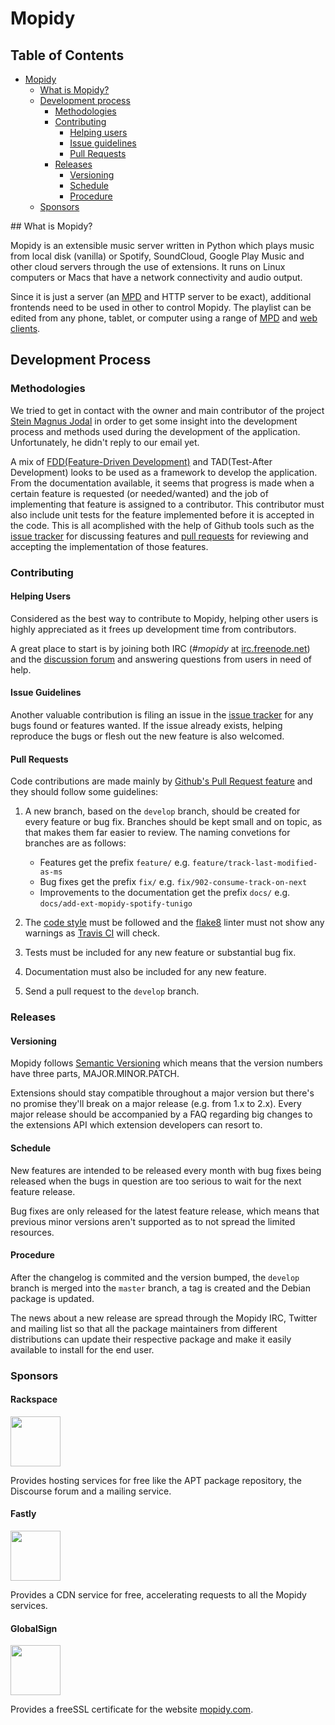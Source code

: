 # Mopidy

## Table of Contents
* [Mopidy](#mopidy)
    * [What is Mopidy?](#intro)
    * [Development process](#development-process)
        * [Methodologies](#methodologies)
        * [Contributing](#contributing)
            * [Helping users](#helping-users)
            * [Issue guidelines](#issue-guidelines)
            * [Pull Requests](#pull-requests)
        * [Releases](#releases)
          * [Versioning](#versioning)
          * [Schedule](#schedule)
          * [Procedure](#procedure)
    * [Sponsors](#sponsors)

<div id='intro'/>
## What is Mopidy?

Mopidy is an extensible music server written in Python which plays music from local disk (vanilla) or Spotify, SoundCloud, Google Play Music and other cloud servers through the use of extensions.
It runs on Linux computers or Macs that have a network connectivity and audio output.

Since it is just a server (an [MPD](http://www.musicpd.org) and HTTP server to be exact), additional frontends need to be used in other to control Mopidy.
The playlist can be edited from any phone, tablet, or computer using a range of [MPD](https://docs.mopidy.com/en/latest/clients/mpd/) and [web clients](https://docs.mopidy.com/en/latest/ext/web/#ext-web).

## Development Process

### Methodologies

We tried to get in contact with the owner and main contributor of the project [Stein Magnus Jodal](https://github.com/jodal) in order to get some insight into the development process and methods used during the development of the application.
Unfortunately, he didn't reply to our email yet.

A mix of [FDD(Feature-Driven Development)](https://en.wikipedia.org/wiki/Feature-driven_development) and TAD(Test-After Development) looks to be used as a framework to develop the application.
From the documentation available, it seems that progress is made when a certain feature is requested (or needed/wanted) and the job of implementing that feature is assigned to a contributor. This contributor must also include unit tests for the feature implemented before it is accepted in the code. This is all acomplished with the help of Github tools such as the [issue tracker](https://github.com/mopidy/mopidy/issues) for discussing features and [pull requests](https://github.com/mopidy/mopidy/pulls) for reviewing and accepting the implementation of those features.

### Contributing

#### Helping Users

Considered as the best way to contribute to Mopidy, helping other users is highly appreciated as it frees up development time from contributors.

A great place to start is by joining both IRC (*#mopidy* at [irc.freenode.net](irc.freenode.net)) and the [discussion forum](http://discuss.mopidy.com) and answering questions from users in need of help.

#### Issue Guidelines

Another valuable contribution is filing an issue in the [issue tracker](https://github.com/mopidy/mopidy/issues) for any bugs found or features wanted. If the issue already exists, helping reproduce the bugs or flesh out the new feature is also welcomed.

#### Pull Requests

Code contributions are made mainly by [Github's Pull Request feature](https://help.github.com/articles/using-pull-requests) and they should follow some guidelines:

1. A new branch, based on the `develop` branch, should be created for every feature or bug fix. Branches should be kept small and on topic, as that makes them far easier to review. The naming convetions for branches are as follows:
    * Features get the prefix `feature/` e.g. `feature/track-last-modified-as-ms`
    * Bug fixes get the prefix `fix/` e.g. `fix/902-consume-track-on-next`
    * Improvements to the documentation get the prefix `docs/` e.g. `docs/add-ext-mopidy-spotify-tunigo`

2. The [code style](https://docs.mopidy.com/en/latest/codestyle/#codestyle) must be followed and the [flake8](https://flake8.readthedocs.org/en/2.4.1/) linter must not show any warnings as [Travis CI](https://travis-ci.org/) will check.

3. Tests must be included for any new feature or substantial bug fix.

4. Documentation must also be included for any new feature.

5. Send a pull request to the `develop` branch.

### Releases
#### Versioning
Mopidy follows [Semantic Versioning](http://semver.org/) which means that the version numbers have three parts, MAJOR.MINOR.PATCH.

Extensions should stay compatible throughout a major version but there's no promise they'll break on a major release (e.g. from 1.x to 2.x).
Every major release should be accompanied by a FAQ regarding big changes to the extensions API which extension developers can resort to.

#### Schedule
New features are intended to be released every month with bug fixes being released when the bugs in question are too serious to wait for the next feature release.

Bug fixes are only released for the latest feature release, which means that previous minor versions aren't supported as to not spread the limited resources.

#### Procedure

After the changelog is commited and the version bumped, the `develop` branch is merged into the `master` branch, a tag is created and the Debian package is updated.

The news about a new release are spread through the Mopidy IRC, Twitter and mailing list so that all the package maintainers from different distributions can update their respective package and make it easily available to install for the end user.

### Sponsors
#### Rackspace
<a href="http://www.rackspace.com">
<img src="./images/sponsors/rackspace.jpg" height="80"/>
</a>

Provides hosting services for free like the APT package repository, the Discourse forum and a mailing service.

#### Fastly
<a href="http://www.fastly.com">
<img src="./images/sponsors/fastly.png" height="80"/>
</a>

Provides a CDN service for free, accelerating requests to all the Mopidy services.

#### GlobalSign
<a href="http://www.globalsign.com">
<img src="./images/sponsors/globalsign.png" height="80"/>
</a>

Provides a freeSSL certificate for the website [mopidy.com](http://mopidy.com).









